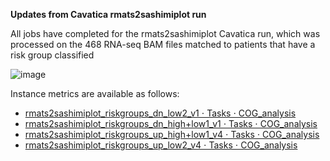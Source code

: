 **Updates from Cavatica rmats2sashimiplot run**

All jobs have completed for the rmats2sashimiplot Cavatica run, which was processed on the 468 RNA-seq BAM files matched to patients that have a risk group classified

![image](https://user-images.githubusercontent.com/54278292/188682812-cfb15b54-d975-4441-83c5-d44e0e859ae8.png)


Instance metrics are available as follows: 
- [rmats2sashimiplot_riskgroups_dn_low2_v1 ⋅ Tasks ⋅ COG_analysis](https://chop365-my.sharepoint.com/:b:/r/personal/adamsj8_chop_edu/Documents/COG-pediatric-AML/rmats_files/sashimi/Instance%20metrics%20%E2%8B%85%20rmats2sashimiplot_riskgroups_dn_low2_v1%20%E2%8B%85%20Tasks%20%E2%8B%85%20COG_analysis.pdf?csf=1&web=1&e=8qKkGO)
- [rmats2sashimiplot_riskgroups_dn_high+low1_v1 ⋅ Tasks ⋅ COG_analysis](https://chop365-my.sharepoint.com/:b:/r/personal/adamsj8_chop_edu/Documents/COG-pediatric-AML/rmats_files/sashimi/Instance%20metrics%20%E2%8B%85%20rmats2sashimiplot_riskgroups_dn_high+low1_v1%20%E2%8B%85%20Tasks%20%E2%8B%85%20COG_analysis.pdf?csf=1&web=1&e=hed8Va)
- [rmats2sashimiplot_riskgroups_up_high+low1_v4 ⋅ Tasks ⋅ COG_analysis](https://chop365-my.sharepoint.com/:b:/r/personal/adamsj8_chop_edu/Documents/COG-pediatric-AML/rmats_files/sashimi/Instance%20metrics%20%E2%8B%85%20rmats2sashimiplot_riskgroups_up_high+low1_v4%20%E2%8B%85%20Tasks%20%E2%8B%85%20COG_analysis.pdf?csf=1&web=1&e=4LuCts)
- [rmats2sashimiplot_riskgroups_up_low2_v4 ⋅ Tasks ⋅ COG_analysis](https://chop365-my.sharepoint.com/:b:/r/personal/adamsj8_chop_edu/Documents/COG-pediatric-AML/rmats_files/sashimi/Instance%20metrics%20%E2%8B%85%20rmats2sashimiplot_riskgroups_up_low2_v4%20%E2%8B%85%20Tasks%20%E2%8B%85%20COG_analysis.pdf?csf=1&web=1&e=OW44nq)

